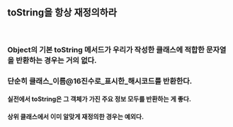 ## toString을 항상 재정의하라

<br>

### Object의 기본 toString 메서드가 우리가 작성한 클래스에 적합한 문자열을 반환하는 경우는 거의 없다. 
### 단순히 클래스_이름@16진수로_표시한_해시코드를 반환한다.
#### 실전에서 toString은 그 객체가 가진 주요 정보 모두를 반환하는 게 좋다.
#### 상위 클래스에서 이미 알맞게 재정의한 경우는 예외다.
